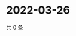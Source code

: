 # 2022-03-26

共 0 条

<!-- BEGIN WEIBO -->
<!-- 最后更新时间 Sat Mar 26 2022 05:13:41 GMT+0800 (China Standard Time) -->

<!-- END WEIBO -->
